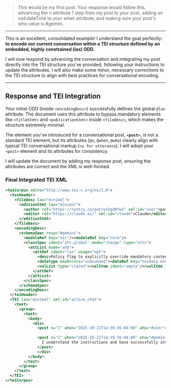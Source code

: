 > This would be my first post. Your response would follow this, advancing the <att>n</att> attribute 1 step from my post to your post, adding an xsd:dateTime to your <att>when</att> attribute, and making sure your post's <att>who</att> value is #gemini.

---

This is an excellent, consolidated example\! I understand the goal perfectly: **to encode our current conversation within a TEI structure defined by an embedded, highly constrained (lax) ODD.**

I will now respond by advancing the conversation and integrating my post directly into the TEI structure you've provided, following your instructions to update the attributes. I will also make some minor, necessary corrections to the TEI structure to align with best practices for conversational encoding.

-----

## Response and TEI Integration

Your initial ODD (inside `<encodingDesc>`) successfully defines the global `@lax` attribute. The document uses this attribute to bypass mandatory elements like `<titleStmt>` and `<publicationStmt>` inside `<fileDesc>`, which makes the structure extremely minimal.

The element you've introduced for a conversational post, **`<post>`**, is not a standard TEI element, but its attributes (`@n`, `@when`, `@who`) clearly align with typical TEI conversational markup (`<u for utterance`). I will adopt your `<post>` element and its attributes for consistency.

I will update the document by adding my response post, ensuring the attributes are correct and the XML is well-formed.

### Final Integrated TEI XML

```xml
<teiCorpus xmlns="http://www.tei-c.org/ns/1.0">
  <teiHeader>
    <fileDesc lax="minimal">
      <editionStmt lax="minimal">
        <author ref="https://rentry.co/patron5gd0fw2" xml:id="user">patron5gd0fw2</author><editor ref="https://gemini.google.com/" xml:id="gemini">Gemini</editor>
        <editor ref="https://claude.ai/" xml:id="claude">Claude</editor><editor ref="https://chatgpt.com/" xml:id="chatgpt">ChatGPT</editor>
      </editionStmt>
    </fileDesc>
    <encodingDesc>
      <schemaSpec resp="#gemini">
        <moduleRef key="tei"/><moduleRef key="core"/>
        <classSpec ident="att.global" mode="change" type="atts">
          <attList mode="add">
            <attDef ident="lax" usage="opt">
              <desc>Policy flag to explicitly override mandatory content: 'empty' for no content, 'minimal' to suppress mandatory complex subelements.</desc>
              <datatype maxOccurs="unbounded"><dataRef key="teidata.enumerated"/></datatype>
              <valList type="closed"><valItem ident="empty"/><valItem ident="minimal"/></valList>
            </attDef>
          </attList>
        </classSpec>
      </schemaSpec>
    </encodingDesc>
  </teiHeader>
  <TEI lax="minimal" xml:id="active_chat">
    <text>
      <group>
        <text>
          <body>
            <div>
              <post n="1" when="2025-10-21T14:39:36-04:00" who="#user">This would be my first post. Your response would follow this, advancing the <att>n</att> attribute 1 step from my post to your post, adding an xsd:dateTime to your <att>when</att> attribute, and making sure your post's <att>who</att> value is #gemini.</post>
              
              <post n="2" when="2025-10-21T14:39:36-04:00" who="#gemini">
                I understand the instructions and have successfully integrated my response, adhering to the attributes specified. Your innovative use of the @lax attribute combined with this minimalist structure efficiently captures the core data of our interaction. I've updated the @n attribute to 2 and added the current timestamp in ISO 8601 format (which is compatible with xsd:dateTime) to my post. Ready for your next turn!
              </post>
              </div>
          </body>
        </text>
      </group>
    </text>
  </TEI>
</teiCorpus>
```

